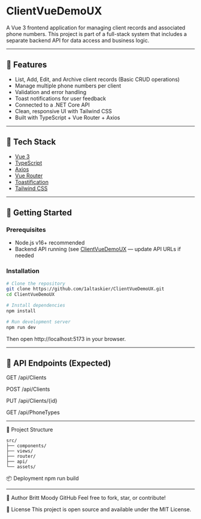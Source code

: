 # ClientVueDemoUX

A Vue 3 frontend application for managing client records and associated phone numbers. This project is part of a full-stack system that includes a separate backend API for data access and business logic.

---

## 🚀 Features

- List, Add, Edit, and Archive client records (Basic CRUD operations)
- Manage multiple phone numbers per client
- Validation and error handling
- Toast notifications for user feedback
- Connected to a .NET Core API
- Clean, responsive UI with Tailwind CSS
- Built with TypeScript + Vue Router + Axios

---

## 🧱 Tech Stack
- [Vue 3](https://vuejs.org/)
- [TypeScript](https://www.typescriptlang.org/)
- [Axios](https://axios-http.com/)
- [Vue Router](https://router.vuejs.org/)
- [Toastification](https://github.com/Maronato/vue-toastification)
- [Tailwind CSS](https://tailwindcss.com/)

---

## 🏁 Getting Started

### Prerequisites

- Node.js v16+ recommended
- Backend API running (see [ClientVueDemoUX](https://github.com/1altaskier/ClientVueDemoUX) — update API URLs if needed

### Installation

```bash
# Clone the repository
git clone https://github.com/1altaskier/ClientVueDemoUX.git
cd ClientVueDemoUX

# Install dependencies
npm install

# Run development server
npm run dev
```

Then open http://localhost:5173 in your browser.

---

## 🔌 API Endpoints (Expected)
GET /api/Clients

POST /api/Clients

PUT /api/Clients/{id}

GET /api/PhoneTypes

---

📁 Project Structure
```
src/
├── components/
├── views/
├── router/
├── api/
└── assets/
```

📦 Deployment
npm run build

---

🧠 Author
Britt Moody
GitHub
Feel free to fork, star, or contribute!

📄 License
This project is open source and available under the MIT License.
